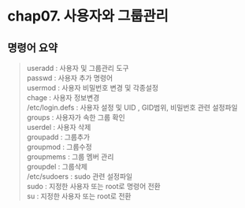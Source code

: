 # chap07. 사용자와 그룹관리 
## 명령어 요약
> useradd : 사용자 및 그룹관리 도구 <br>
> passwd : 사용자 추가 명령어<br>
> usermod : 사용자 비밀번호 변경 및 각종설정<br>
> chage : 사용자 정보변경 <br>
> /etc/login.defs : 사용자 설정 및 UID , GID범위, 비밀번호 관련 설정파일<br>
> groups : 사용자가 속한 그룹 확인<br>
> userdel : 사용자 삭제<br>
> groupadd : 그룹추가<br>
> groupmod : 그룹수정<br>
> groupmems : 그룹 멤버 관리<br>
> groupdel : 그룹삭제<br>
> /etc/sudoers : sudo 관련 설정파일<br>
> sudo : 지정한 사용자 또는 root로 명령어 전환<br>
> su  : 지정한 사용자 또는 root로 전환
> 
